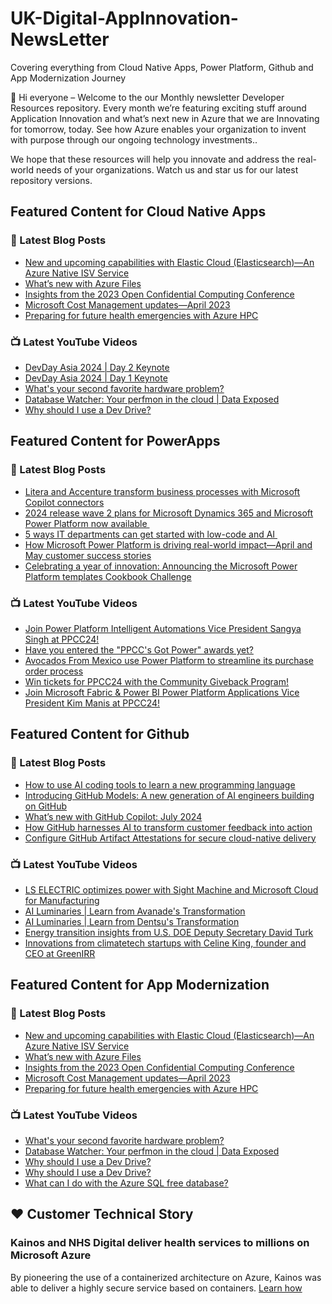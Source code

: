 # UK-Digital-AppInnovation-NewsLetter

Covering everything from Cloud Native Apps, Power Platform, Github and App Modernization Journey

👋 Hi everyone – Welcome to the our Monthly newsletter Developer Resources repository. Every month we’re featuring exciting stuff around Application Innovation and what’s next new in Azure that we are Innovating for tomorrow, today. See how Azure enables your organization to invent with purpose through our ongoing technology investments..


We hope that these resources will help you innovate and address the real-world needs of your organizations. Watch us and star us for our latest repository versions.

## Featured Content for Cloud Native Apps


### 📝 Latest Blog Posts

    
<!-- BLOGCNA:START -->
- [New and upcoming capabilities with Elastic Cloud (Elasticsearch)—An Azure Native ISV Service](https://azure.microsoft.com/blog/new-and-upcoming-capabilities-with-elastic-cloud-elasticsearch-an-azure-native-isv-service/)
- [What’s new with Azure Files](https://azure.microsoft.com/blog/what-s-new-with-azure-files/)
- [Insights from the 2023 Open Confidential Computing Conference](https://azure.microsoft.com/blog/insights-from-the-2023-open-confidential-computing-conference/)
- [Microsoft Cost Management updates—April 2023](https://azure.microsoft.com/blog/microsoft-cost-management-updates-april-2023/)
- [Preparing for future health emergencies with Azure HPC ](https://azure.microsoft.com/blog/preparing-for-future-health-emergencies-with-azure-hpc/)
<!-- BLOGCNA:END -->

### 📺 Latest YouTube Videos

 
<!-- YOUTUBECNA:START -->
- [DevDay Asia 2024 | Day 2 Keynote](https://www.youtube.com/watch?v=L0PkyrArEf4)
- [DevDay Asia 2024 | Day 1 Keynote](https://www.youtube.com/watch?v=cvAKKR22xhk)
- [What&#39;s your second favorite hardware problem?](https://www.youtube.com/watch?v=CEiCuLIgkBs)
- [Database Watcher: Your perfmon in the cloud | Data Exposed](https://www.youtube.com/watch?v=bjXuEsNUsHg)
- [Why should I use a Dev Drive?](https://www.youtube.com/watch?v=M-WLhYQMvGM)
<!-- YOUTUBECNA:END -->

##  Featured Content for PowerApps
### 📝 Latest Blog Posts
<!-- BLOGPOWER:START -->
- [Litera and Accenture transform business processes with Microsoft Copilot connectors](https://www.microsoft.com/en-us/power-platform/blog/2024/07/25/litera-and-accenture-transform-business-processes-with-microsoft-copilot-connectors/)
- [2024 release wave 2 plans for Microsoft Dynamics 365 and Microsoft Power Platform now available ](https://www.microsoft.com/en-us/dynamics-365/blog/business-leader/2024/07/16/2024-release-wave-2-plans-for-microsoft-dynamics-365-and-microsoft-power-platform-now-available/)
- [5 ways IT departments can get started with low-code and AI ](https://www.microsoft.com/en-us/microsoft-copilot/blog/copilot-studio/5-ways-it-departments-can-get-started-with-low-code-and-ai/)
- [How Microsoft Power Platform is driving real-world impact—April and May customer success stories](https://www.microsoft.com/en-us/power-platform/blog/2024/06/26/how-microsoft-power-platform-is-driving-real-world-impact-april-and-may-customer-success-stories/)
- [Celebrating a year of innovation: Announcing the Microsoft Power Platform templates Cookbook Challenge](https://www.microsoft.com/en-us/power-platform/blog/2024/06/06/celebrating-a-year-of-innovation-announcing-the-microsoft-power-platform-templates-cookbook-challenge/)
<!-- BLOGPOWER:END -->
 ### 📺 Latest YouTube Videos
    
<!-- YOUTUBEPOWER:START -->
- [Join Power Platform Intelligent Automations Vice President Sangya Singh at PPCC24!](https://www.youtube.com/watch?v=Klcprco2fr0)
- [Have you entered the &quot;PPCC&#39;s Got Power&quot; awards yet?](https://www.youtube.com/watch?v=Tu5njOjkzuo)
- [Avocados From Mexico use Power Platform to streamline its purchase order process](https://www.youtube.com/watch?v=eLLIoYSEVD0)
- [Win tickets for PPCC24 with the Community Giveback Program!](https://www.youtube.com/watch?v=4fmi4EdDCak)
- [Join Microsoft Fabric &amp; Power BI Power Platform Applications Vice President Kim Manis at PPCC24!](https://www.youtube.com/watch?v=pGJ0xPzbzQo)
<!-- YOUTUBEPOWER:END -->

##  Featured Content for Github
### 📝 Latest Blog Posts
<!-- BLOGGITHUB:START -->
- [How to use AI coding tools to learn a new programming language](https://github.blog/developer-skills/programming-languages-and-frameworks/how-to-use-ai-coding-tools-to-learn-a-new-programming-language/)
- [Introducing GitHub Models: A new generation of AI engineers building on GitHub](https://github.blog/news-insights/product-news/introducing-github-models/)
- [What’s new with GitHub Copilot: July 2024](https://github.blog/ai-and-ml/github-copilot/whats-new-with-github-copilot-july-2024/)
- [How GitHub harnesses AI to transform customer feedback into action](https://github.blog/ai-and-ml/machine-learning/how-github-harnesses-ai-to-transform-customer-feedback-into-action/)
- [Configure GitHub Artifact Attestations for secure cloud-native delivery](https://github.blog/security/supply-chain-security/configure-github-artifact-attestations-for-secure-cloud-native-delivery/)
<!-- BLOGGITHUB:END -->
### 📺 Latest YouTube Videos
<!-- YOUTUBEGITHUB:START -->
- [LS ELECTRIC optimizes power with Sight Machine and Microsoft Cloud for Manufacturing](https://www.youtube.com/watch?v=AtwO3wILvRc)
- [AI Luminaries | Learn from Avanade&#39;s Transformation](https://www.youtube.com/watch?v=ngFCBV_KoYo)
- [AI Luminaries | Learn from Dentsu&#39;s ​Transformation](https://www.youtube.com/watch?v=o3mTuhBSs5A)
- [Energy transition insights from U.S. DOE Deputy Secretary David Turk](https://www.youtube.com/watch?v=kLKCoqnq6vw)
- [Innovations from climatetech startups with Celine King, founder and CEO at GreenIRR](https://www.youtube.com/watch?v=0A4MJtXr4UQ)
<!-- YOUTUBEGITHUB:END -->
##  Featured Content for App Modernization
### 📝 Latest Blog Posts
<!-- BLOGAPPMOD:START -->
- [New and upcoming capabilities with Elastic Cloud (Elasticsearch)—An Azure Native ISV Service](https://azure.microsoft.com/blog/new-and-upcoming-capabilities-with-elastic-cloud-elasticsearch-an-azure-native-isv-service/)
- [What’s new with Azure Files](https://azure.microsoft.com/blog/what-s-new-with-azure-files/)
- [Insights from the 2023 Open Confidential Computing Conference](https://azure.microsoft.com/blog/insights-from-the-2023-open-confidential-computing-conference/)
- [Microsoft Cost Management updates—April 2023](https://azure.microsoft.com/blog/microsoft-cost-management-updates-april-2023/)
- [Preparing for future health emergencies with Azure HPC ](https://azure.microsoft.com/blog/preparing-for-future-health-emergencies-with-azure-hpc/)
<!-- BLOGAPPMOD:END -->
### 📺 Latest YouTube Videos
<!-- YOUTUBEAPPMOD:START -->
- [What&#39;s your second favorite hardware problem?](https://www.youtube.com/watch?v=CEiCuLIgkBs)
- [Database Watcher: Your perfmon in the cloud | Data Exposed](https://www.youtube.com/watch?v=bjXuEsNUsHg)
- [Why should I use a Dev Drive?](https://www.youtube.com/watch?v=M-WLhYQMvGM)
- [Why should I use a Dev Drive?](https://www.youtube.com/watch?v=_kubz4CeTe8)
- [What can I do with the Azure SQL free database?](https://www.youtube.com/watch?v=jNz38gJCy_Q)
<!-- YOUTUBEAPPMOD:END -->


## ♥️ Customer Technical Story 

### Kainos and NHS Digital deliver health services to millions on Microsoft Azure

By pioneering the use of a containerized architecture on Azure, Kainos was able to deliver a highly secure service based on containers. [Learn how](https://customers.microsoft.com/en-us/story/1368348549535774520-kainos-and-nhs-digital-deliver-health-services-to-millions-on-microsoft-azure)

